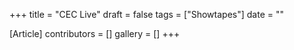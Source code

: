 +++
title = "CEC Live"
draft = false
tags = ["Showtapes"]
date = ""

[Article]
contributors = []
gallery = []
+++